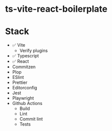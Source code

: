 # ts-vite-react-boilerplate

# Stack

- ✅ Vite
    - Verify plugins
- ✅ Typescript
- ✅ React
- Commitzen
- Plop
- ESlint
- Prettier
- Editorconfig
- Jest
- Playwright
- Github Actions
    - Build
    - Lint
    - Commit lint
    - Tests
